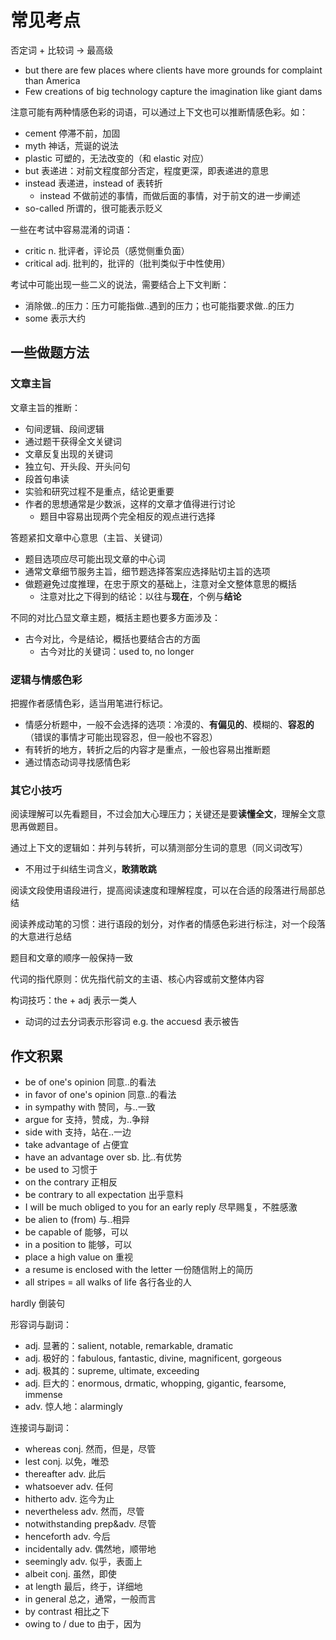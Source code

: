 # 常见考点

否定词 + 比较词 -> 最高级

- but there are few places where clients have more grounds for complaint than America
- Few creations of big technology capture the imagination like giant dams

注意可能有两种情感色彩的词语，可以通过上下文也可以推断情感色彩。如：

- cement 停滞不前，加固
- myth 神话，荒诞的说法
- plastic 可塑的，无法改变的（和 elastic 对应）
- but 表递进：对前文程度部分否定，程度更深，即表递进的意思
- instead 表递进，instead of 表转折
  - instead 不做前述的事情，而做后面的事情，对于前文的进一步阐述
- so-called 所谓的，很可能表示贬义

一些在考试中容易混淆的词语：

- critic n. 批评者，评论员（感觉侧重负面）
- critical adj. 批判的，批评的（批判类似于中性使用）

考试中可能出现一些二义的说法，需要结合上下文判断：

- 消除做..的压力：压力可能指做..遇到的压力；也可能指要求做..的压力
- some 表示大约

## 一些做题方法

### 文章主旨

文章主旨的推断：

- 句间逻辑、段间逻辑
- 通过题干获得全文关键词
- 文章反复出现的关键词
- 独立句、开头段、开头问句
- 段首句串读
- 实验和研究过程不是重点，结论更重要
- 作者的思想通常是少数派，这样的文章才值得进行讨论
  - 题目中容易出现两个完全相反的观点进行选择

答题紧扣文章中心意思（主旨、关键词）

- 题目选项应尽可能出现文章的中心词
- 通常文章细节服务主旨，细节题选择答案应选择贴切主旨的选项
- 做题避免过度推理，在忠于原文的基础上，注意对全文整体意思的概括
  - 注意对比之下得到的结论：以往与**现在**，个例与**结论**

不同的对比凸显文章主题，概括主题也要多方面涉及：

- 古今对比，今是结论，概括也要结合古的方面
  - 古今对比的关键词：used to, no longer

### 逻辑与情感色彩

把握作者感情色彩，适当用笔进行标记。

- 情感分析题中，一般不会选择的选项：冷漠的、**有偏见的**、模糊的、**容忍的**（错误的事情才可能出现容忍，但一般也不容忍）
- 有转折的地方，转折之后的内容才是重点，一般也容易出推断题
- 通过情态动词寻找感情色彩

### 其它小技巧

阅读理解可以先看题目，不过会加大心理压力；关键还是要**读懂全文**，理解全文意思再做题目。

通过上下文的逻辑如：并列与转折，可以猜测部分生词的意思（同义词改写）

- 不用过于纠结生词含义，**敢猜敢跳**

阅读文段使用语段进行，提高阅读速度和理解程度，可以在合适的段落进行局部总结

阅读养成动笔的习惯：进行语段的划分，对作者的情感色彩进行标注，对一个段落的大意进行总结

题目和文章的顺序一般保持一致

代词的指代原则：优先指代前文的主语、核心内容或前文整体内容

构词技巧：the + adj 表示一类人

- 动词的过去分词表示形容词 e.g. the accuesd 表示被告

## 作文积累

- be of one's opinion 同意..的看法
- in favor of one's opinion 同意..的看法
- in sympathy with 赞同，与..一致
- argue for 支持，赞成，为..争辩
- side with 支持，站在..一边
- take advantage of 占便宜
- have an advantage over sb. 比..有优势
- be used to 习惯于
- on the contrary 正相反
- be contrary to all expectation 出乎意料
- I will be much obliged to you for an early reply 尽早赐复，不胜感激
- be alien to (from) 与..相异
- be capable of 能够，可以
- in a position to 能够，可以
- place a high value on 重视
- a resume is enclosed with the letter 一份随信附上的简历
- all stripes = all walks of life 各行各业的人

hardly 倒装句

形容词与副词：

- adj. 显著的：salient, notable, remarkable, dramatic
- adj. 极好的：fabulous, fantastic, divine, magnificent, gorgeous
- adj. 极其的：supreme, ultimate, exceeding
- adj. 巨大的：enormous, drmatic, whopping, gigantic, fearsome, immense
- adv. 惊人地：alarmingly

连接词与副词：

- whereas conj. 然而，但是，尽管
- lest conj. 以免，唯恐
- thereafter adv. 此后
- whatsoever adv. 任何
- hitherto adv. 迄今为止
- nevertheless adv. 然而，尽管
- notwithstanding prep&adv. 尽管
- henceforth adv. 今后
- incidentally adv. 偶然地，顺带地
- seemingly adv. 似乎，表面上
- albeit conj. 虽然，即使
- at length 最后，终于，详细地
- in general 总之，通常，一般而言
- by contrast 相比之下
- owing to / due to 由于，因为

